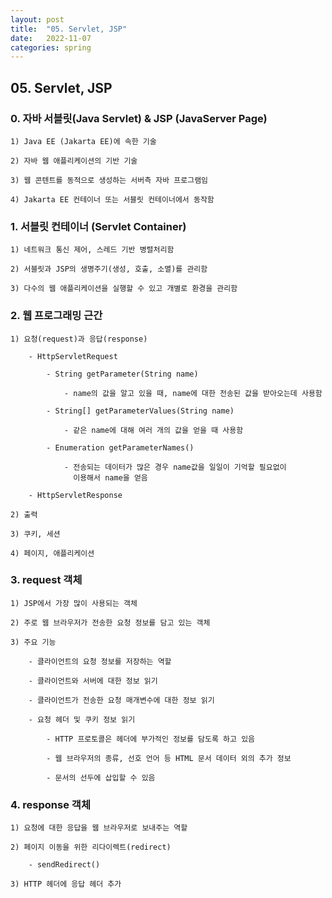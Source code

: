 ```yaml
---
layout: post
title:  "05. Servlet, JSP"
date:   2022-11-07
categories: spring
---
```


## 05. Servlet, JSP

### 0. 자바 서블릿(Java Servlet) & JSP (JavaServer Page) 

    1) Java EE (Jakarta EE)에 속한 기술

    2) 자바 웹 애플리케이션의 기반 기술

    3) 웹 콘텐트를 동적으로 생성하는 서버측 자바 프로그램임

    4) Jakarta EE 컨테이너 또는 서블릿 컨테이너에서 동작함

### 1. 서블릿 컨테이너 (Servlet Container) 

    1) 네트워크 통신 제어, 스레드 기반 병렬처리함 

    2) 서블릿과 JSP의 생명주기(생성, 호출, 소멸)를 관리함

    3) 다수의 웹 애플리케이션을 실행할 수 있고 개별로 환경을 관리함 

### 2. 웹 프로그래밍 근간

    1) 요청(request)과 응답(response)

        - HttpServletRequest

            - String getParameter(String name)

                - name의 값을 알고 있을 때, name에 대한 전송된 값을 받아오는데 사용함

            - String[] getParameterValues(String name)

                - 같은 name에 대해 여러 개의 값을 얻을 때 사용함

            - Enumeration getParameterNames()

                - 전송되는 데이터가 많은 경우 name값을 일일이 기억할 필요없이
                  이용해서 name을 얻음                     

        - HttpServletResponse

    2) 출력

    3) 쿠키, 세션

    4) 페이지, 애플리케이션 

### 3. request 객체 

    1) JSP에서 가장 많이 사용되는 객체 

    2) 주로 웹 브라우저가 전송한 요청 정보를 담고 있는 객체 

    3) 주요 기능

        - 클라이언트의 요청 정보를 저장하는 역할 

        - 클라이언트와 서버에 대한 정보 읽기 

        - 클라이언트가 전송한 요청 매개변수에 대한 정보 읽기 

        - 요청 헤더 및 쿠키 정보 읽기     

            - HTTP 프로토콜은 헤더에 부가적인 정보를 담도록 하고 있음

            - 웹 브라우저의 종류, 선호 언어 등 HTML 문서 데이터 외의 추가 정보

            - 문서의 선두에 삽입할 수 있음

### 4. response 객체 

    1) 요청에 대한 응답을 웹 브라우저로 보내주는 역할

    2) 페이지 이동을 위한 리다이렉트(redirect)

        - sendRedirect()

    3) HTTP 헤더에 응답 헤더 추가 
